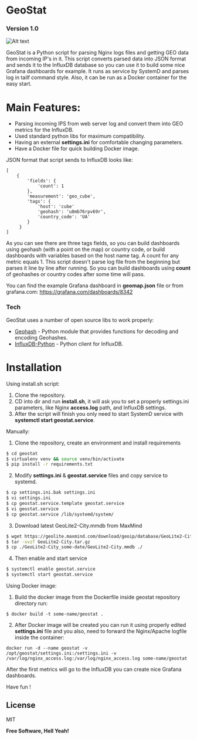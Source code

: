 # GeoStat
### Version 1.0
![Alt text](https://github.com/ratibor78/geostat/blob/master/geostat.png?raw=true "Grafana dashboard example")


GeoStat is a Python script for parsing Nginx logs files and getting GEO data from incoming IP's in it. This script converts parsed data into JSON format and sends it to the InfluxDB database so you can use it to build some nice Grafana dashboards for example. It runs as service by SystemD and parses log in tailf command style. Also, it can be run as a Docker container for the easy start.
# Main Features:

  - Parsing incoming IPS from web server log and convert them into GEO metrics for the InfluxDB.
  - Used standard python libs for maximum compatibility.
  - Having an external **settings.ini** for comfortable changing parameters.
  - Have a Docker file for quick building Docker image.

JSON format that script sends to InfluxDB looks like:
```
[
    {
        'fields': {
            'count': 1
        },
        'measurement': 'geo_cube',
        'tags': {
            'host': 'cube'
            'geohash': 'u8mb76rpv69r',
            'country_code': 'UA'
        }
     }
]
```
As you can see there are three tags fields, so you can build dashboards using geohash (with a point on the map) or country code, or build dashboards with variables based on the host name tag. A count for any metric equals 1. This script doesn't parse log file from the beginning but parses it line by line after running. So you can build dashboards using **count** of geohashes or country codes after some time will pass.

You can find the example Grafana dashboard in **geomap.json** file or from grafana.com: https://grafana.com/dashboards/8342

### Tech

GeoStat uses a number of open source libs to work properly:

* [Geohash](https://github.com/vinsci/geohash) - Python module that provides functions for decoding and encoding Geohashes.
* [InfluxDB-Python](https://github.com/influxdata/influxdb-python) - Python client for InfluxDB.

# Installation
Using install.sh script:
1) Clone the repository.
2) CD into dir and run **install.sh**, it will ask you to set a properly settings.ini parameters, like Nginx **access.log** path, and InfluxDB settings.  
3) After the script will finish you only need to start SystemD service with **systemctl start geostat.service**.

Manually:
1) Clone the repository, create an environment and install requirements
```sh
$ cd geostat
$ virtualenv venv && source venv/bin/activate
$ pip install -r requirements.txt
```
2) Modify **settings.ini** & **geostat.service** files and copy service to systemd.
```sh
$ cp settings.ini.bak settings.ini
$ vi settings.ini
$ cp geostat.service.template geostat.service
$ vi geostat.service
$ cp geostat.service /lib/systemd/system/
```
3) Download latest GeoLite2-City.mmdb from MaxMind
```sh
$ wget https://geolite.maxmind.com/download/geoip/database/GeoLite2-City.tar.gz
$ tar -xvzf GeoLite2-City.tar.gz
$ cp ./GeoLite2-City_some-date/GeoLite2-City.mmdb ./
```
4) Then enable and start service
```sh
$ systemctl enable geostat.service
$ systemctl start geostat.service
```
Using Docker image:
1) Build the docker image from the Dockerfile inside geostat repository directory run:
```
$ docker build -t some-name/geostat .
```
2) After Docker image will be created you can run it using properly edited **settings.ini** file and you also,
need to forward the Nginx/Apache logfile inside the container:
```
docker run -d --name geostat -v /opt/geostat/settings.ini:/settings.ini -v /var/log/nginx_access.log:/var/log/nginx_access.log some-name/geostat
```

After the first metrics will go to the InfluxDB you can create nice Grafana dashboards.

Have fun !

License
----

MIT

**Free Software, Hell Yeah!**
